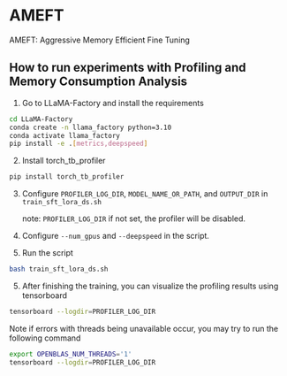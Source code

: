 # AMEFT
AMEFT: Aggressive Memory Efficient Fine Tuning

## How to run experiments with Profiling and Memory Consumption Analysis

1. Go to LLaMA-Factory and install the requirements
```bash
cd LLaMA-Factory
conda create -n llama_factory python=3.10
conda activate llama_factory
pip install -e .[metrics,deepspeed]
```

2. Install torch_tb_profiler
```bash
pip install torch_tb_profiler
```

3. Configure `PROFILER_LOG_DIR`, `MODEL_NAME_OR_PATH`, and `OUTPUT_DIR` in `train_sft_lora_ds.sh`

    note: `PROFILER_LOG_DIR` if not set, the profiler will be disabled.

4. Configure `--num_gpus` and `--deepspeed` in the script.

4. Run the script
```bash
bash train_sft_lora_ds.sh
```
5. After finishing the training, you can visualize the profiling results using tensorboard
```bash
tensorboard --logdir=PROFILER_LOG_DIR
```

Note if errors with threads being unavailable occur, you may try to run the following command

```bash
export OPENBLAS_NUM_THREADS='1'
tensorboard --logdir=PROFILER_LOG_DIR
```
